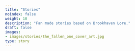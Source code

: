 ```yaml
---
title: "Stories"
noindex: false
weight: 10
description: "Fan made stories based on Brookhaven Lore."
draft: false
images:
- images/stories/the_fallen_one_cover_art.jpg
type: story
---
```


<!-- [Submit your Lore Story](https://forms.gle/SY9my5uBQxKpWhig6) -->

<!-- This section contains a collection of books and stories written by fans, inspired by the rich lore of Brookhaven. -->

<!-- {{% children sort="Weight" showhidden=false description=true style="h2"  %}} -->